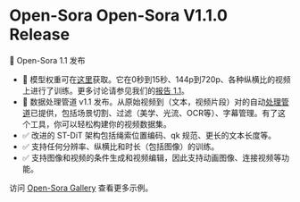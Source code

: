 # Open-Sora Open-Sora V1.1.0 Release

📍 Open-Sora 1.1 发布

- 🌠 模型权重可在[这里](https://github.com/hpcaitech/Open-Sora)获取。它在0秒到15秒、144p到720p、各种纵横比的视频上进行了训练。更多讨论请参见我们的[报告 1.1](https://github.com/hpcaitech/docs/report_02.md)。
- 🔧 数据处理管道 v1.1 发布。从原始视频到（文本，视频片段）对的自动[处理管道](https://github.com/hpcaitech/Open-Sora#data-processing)已提供，包括场景切割、过滤（美学、光流、OCR等）、字幕管理。有了这个工具，你可以轻松构建你的视频数据集。
- ✅ 改进的 ST-DiT 架构包括绳索位置编码、qk 规范、更长的文本长度等。
- ✅ 支持任何分辨率、纵横比和时长（包括图像）的训练。
- ✅ 支持图像和视频的条件生成和视频编辑，因此支持动画图像、连接视频等功能。

访问 [Open-Sora Gallery](https://hpcaitech.github.io/Open-Sora/) 查看更多示例。
```